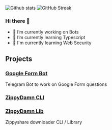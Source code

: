 ![Github stats](https://github-readme-stats.vercel.app/api?username=diosamuel&show_icons=true&theme=onedark)
![GitHub Streak](https://github-readme-streak-stats.herokuapp.com?user=diosamuel&theme=onedark_duo&date_format=M%20j%5B%2C%20Y%5D)
### Hi there 👋

- 🔭 I’m currently working on Bots
- 🌱 I’m currently learning Typescript
- 🌱 I'm currently learning Web Security

## Projects

### [Google Form Bot](https://t.me/kerjaingform_bot)

Telegram Bot to work on Google Form questions

### [ZippyDamn CLI](https://www.npmjs.com/package/zippydamn)
### [ZippyDamn Lib](https://www.npmjs.com/package/zippydamn-lib)

Zippyshare downloader CLI / Library
